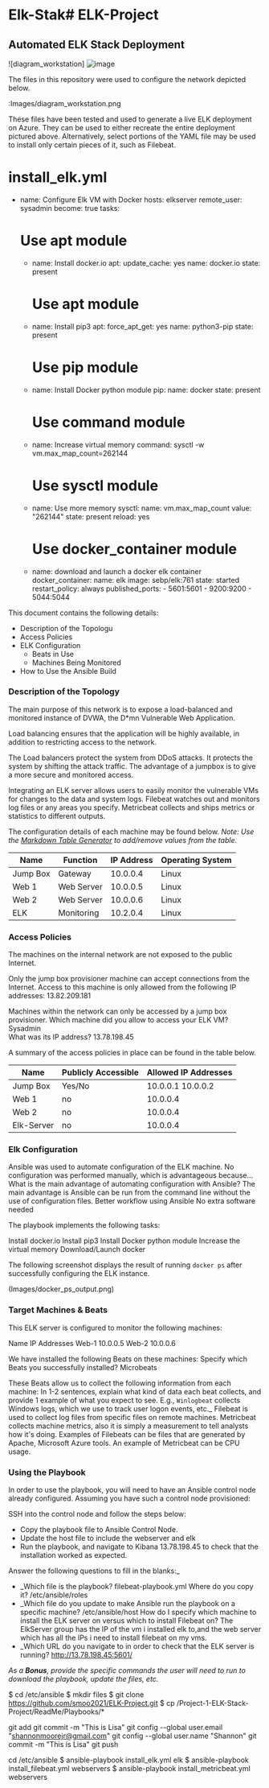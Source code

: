 # Elk-Stak# ELK-Project                                                                                                                                                                                                     
## Automated ELK Stack Deployment
![diagram_workstation] ![image](https://user-images.githubusercontent.com/91638328/135723773-52ba85ec-d32e-441f-889e-694485eb2275.png)


The files in this repository were used to configure the network depicted below.

:Images/diagram_workstation.png 

These files have been tested and used to generate a live ELK deployment on Azure. They can be used to either recreate the entire deployment pictured above. Alternatively, select portions of the YAML file may be used to install only certain pieces of it, such as Filebeat.

 
 
 
 # install_elk.yml
- name: Configure Elk VM with Docker
 hosts: elkserver
 remote_user: sysadmin
 become: true
 tasks:
   # Use apt module
   - name: Install docker.io
     apt:
       update_cache: yes
       name: docker.io
       state: present

     # Use apt module
   - name: Install pip3
     apt:
       force_apt_get: yes
       name: python3-pip
       state: present

     # Use pip module
   - name: Install Docker python module
     pip:
       name: docker
       state: present

     # Use command module
   - name: Increase virtual memory
     command: sysctl -w vm.max_map_count=262144

     # Use sysctl module
   - name: Use more memory
     sysctl:
       name: vm.max_map_count
       value: "262144"
       state: present
       reload: yes

     # Use docker_container module
   - name: download and launch a docker elk container
     docker_container:
       name: elk
       image: sebp/elk:761
       state: started
       restart_policy: always
       published_ports:
         - 5601:5601
         - 9200:9200
         - 5044:5044


This document contains the following details:
- Description of the Topologu
- Access Policies
- ELK Configuration
  - Beats in Use
  - Machines Being Monitored
- How to Use the Ansible Build


### Description of the Topology

The main purpose of this network is to expose a load-balanced and monitored instance of DVWA, the D*mn Vulnerable Web Application.

Load balancing ensures that the application will be highly available, in addition to restricting access to the network.

The Load balancers protect the system from DDoS attacks. It protects the system by shifting the attack traffic. The advantage of a jumpbox is to give a more secure and monitored access. 

Integrating an ELK server allows users to easily monitor the vulnerable VMs for changes to the data and system logs.
Filebeat watches out and monitors log files or any areas you specify.
Metricbeat collects and ships metrics or statistics to different outputs. 

The configuration details of each machine may be found below.
_Note: Use the [Markdown Table Generator](http://www.tablesgenerator.com/markdown_tables) to add/remove values from the table_.

| Name     | Function | IP Address | Operating System |
|----------|----------|------------|------------------|
| Jump Box | Gateway  | 10.0.0.4   | Linux            |
| Web 1     | Web Server  | 10.0.0.5   | Linux            |
| Web 2     | Web Server  | 10.0.0.6   | Linux            |
| ELK      | Monitoring  | 10.2.0.4   | Linux            |

### Access Policies

The machines on the internal network are not exposed to the public Internet. 

Only the jump box provisioner machine can accept connections from the Internet. Access to this machine is only allowed from the following IP addresses: 13.82.209.181


Machines within the network can only be accessed by a jump box provisioner.
 Which machine did you allow to access your ELK VM? Sysadmin    
 What was its IP address? 13.78.198.45

A summary of the access policies in place can be found in the table below.

| Name     | Publicly Accessible | Allowed IP Addresses |
|----------|---------------------|----------------------|
| Jump Box | Yes/No              | 10.0.0.1 10.0.0.2     |
| Web 1         |      no              |  10.0.0.4                  |
|  Web 2        |          no          |     10.0.0.4               |
|Elk-Server   | no                   | 10.0.0.4                   |

### Elk Configuration

Ansible was used to automate configuration of the ELK machine. No configuration was performed manually, which is advantageous because...
What is the main advantage of automating configuration with Ansible?
The main advantage is Ansible can be run from the command line without the use of configuration files.
Better workflow using Ansible
No extra software needed 


The playbook implements the following tasks:

Install docker.io
Install pip3
Install Docker python module
Increase the virtual memory
Download/Launch docker 

The following screenshot displays the result of running `docker ps` after successfully configuring the ELK instance.

(Images/docker_ps_output.png)

### Target Machines & Beats
This ELK server is configured to monitor the following machines:

Name
IP Addresses
Web-1
10.0.0.5
Web-2
10.0.0.6



We have installed the following Beats on these machines:
Specify which Beats you successfully installed? Microbeats

These Beats allow us to collect the following information from each machine:
In 1-2 sentences, explain what kind of data each beat collects, and provide 1 example of what you expect to see. E.g., `Winlogbeat` collects Windows logs, which we use to track user logon events, etc._
Filebeat is used to collect log files from specific files on remote machines. Metricbeat collects machine metrics, also it is simply a measurement to tell analysts how it's doing. Examples of Filebeats can be files that are generated by Apache, Microsoft Azure tools. An example of Metricbeat can be CPU usage.

### Using the Playbook
In order to use the playbook, you will need to have an Ansible control node already configured. Assuming you have such a control node provisioned: 

SSH into the control node and follow the steps below:
- Copy the playbook file to Ansible Control Node.
- Update the host file to include the webserver and elk
- Run the playbook, and navigate to Kibana 13.78.198.45  to check that the installation worked as expected.

Answer the following questions to fill in the blanks:_
- _Which file is the playbook? filebeat-playbook.yml
 Where do you copy it? /etc/ansible/roles
- _Which file do you update to make Ansible run the playbook on a specific machine? /etc/ansible/host
 How do I specify which machine to install the ELK server on versus which to install Filebeat on? The ElkServer group has the IP of the vm i installed elk to,and the web server which has all the IPs i need to install filebeat on my vms.
- _Which URL do you navigate to in order to check that the ELK server is running? http://13.78.198.45:5601/

_As a **Bonus**, provide the specific commands the user will need to run to download the playbook, update the files, etc._




$ cd /etc/ansible
$ mkdir files
$ git clone https://github.com/smoo2021/ELK-Project.git
$ cp /Project-1-ELK-Stack-Project/ReadMe/Playbooks/*


git add
git commit -m "This is Lisa"
git config --global user.email "shannonmoorejr@gmail.com"
git config --global user.name "Shannon"
git commit -m "This is Lisa"
git push

cd /etc/ansible
 $ ansible-playbook install_elk.yml elk
 $ ansible-playbook install_filebeat.yml webservers
 $ ansible-playbook install_metricbeat.yml webservers
